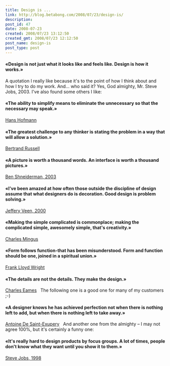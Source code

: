 ```yaml
---
title: Design is ...
link: http://blog.betabong.com/2008/07/23/design-is/
description: 
post_id: 47
date: 2008-07-23
created: 2008/07/23 13:12:50
created_gmt: 2008/07/23 12:12:50
post_name: design-is
post_type: post
---
```



#### «Design is not just what it looks like and feels like. Design is how it works.»

A quotation I really like because it's to the point of how I think about and how I try to do my work. And... who said it? Yes, God almighty, Mr. Steve Jobs, 2003. I've also found some others I like:   

#### «The ability to simplify means to eliminate the unnecessary so that the necessary may speak.»

[Hans Hofmann](http://www.hanshofmann.org/)   

#### «The greatest challenge to any thinker is stating the problem in a way that will allow a solution.»

[Bertrand Russell](http://www.writersmugs.com/quote/Bertrand_Russell/26.html)   

#### «A picture is worth a thousand words. An interface is worth a thousand pictures.»

[Ben Shneiderman, 2003](http://www.cs.umd.edu/~ben/)   

#### «I’ve been amazed at how often those outside the discipline of design assume that what designers do is decoration. Good design is problem solving.»

[Jeffery Veen, 2000](http://www.veen.com/artsci/)   

#### «Making the simple complicated is commonplace; making the complicated simple, awesomely simple, that's creativity.»

[Charles Mingus](http://www.mingusmingusmingus.com/bio/mingusbio.html)   

#### «Form follows function-that has been misunderstood. Form and function should be one, joined in a spiritual union.»

[Frank Lloyd Wright](http://www.sitepoint.com/article/369)   

#### «The details are not the details. They make the design.»

[Charles Eames](http://www.eamesoffice.com/)   The following one is a good one for many of my customers ;-)   

#### «A designer knows he has achieved perfection not when there is nothing left to add, but when there is nothing left to take away.»

[Antoine De Saint-Exupery](http://www.lukew.com/ff/entry.asp?274)   And another one from the almighty – I may not agree 100%, but it's certainly a funny one:   

#### «It's really hard to design products by focus groups. A lot of times, people don't know what they want until you show it to them.»

[Steve Jobs, 1998](http://www.wired.com/news/culture/mac/0,70512-0.html)
